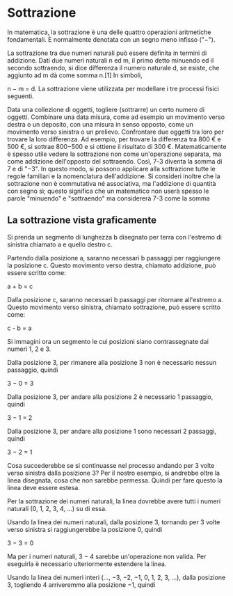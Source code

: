 # Sottrazione

In matematica, la sottrazione è una delle quattro operazioni aritmetiche fondamentali. È normalmente denotata con un segno meno infisso ("−").

La sottrazione tra due numeri naturali può essere definita in termini di addizione. Dati due numeri naturali n ed m, il primo detto minuendo ed il secondo sottraendo, si dice differenza il numero naturale d, se esiste, che aggiunto ad m dà come somma n.[1] In simboli,

n − m = d.
La sottrazione viene utilizzata per modellare i tre processi fisici seguenti.

Data una collezione di oggetti, togliere (sottrarre) un certo numero di oggetti.
Combinare una data misura, come ad esempio un movimento verso destra o un deposito, con una misura in senso opposto, come un movimento verso sinistra o un prelievo.
Confrontare due oggetti tra loro per trovare la loro differenza. Ad esempio, per trovare la differenza tra 800 € e 500 €, si sottrae 800−500 e si ottiene il risultato di 300 €.
Matematicamente è spesso utile vedere la sottrazione non come un'operazione separata, ma come addizione dell'opposto del sottraendo. Così, 7-3 diventa la somma di 7 e di "−3". In questo modo, si possono applicare alla sottrazione tutte le regole familiari e la nomenclatura dell'addizione. Si consideri inoltre che la sottrazione non è commutativa né associativa, ma l'addizione di quantità con segno sì; questo significa che un matematico non userà spesso le parole "minuendo" e "sottraendo" ma considererà 7-3 come la somma



## La sottrazione vista graficamente


Si prenda un segmento di lunghezza b disegnato per terra con l'estremo di sinistra chiamato a e quello destro c.

Partendo dalla posizione a, saranno necessari b passaggi per raggiungere la posizione c. Questo movimento verso destra, chiamato addizione, può essere scritto come:

a + b = c

Dalla posizione c, saranno necessari b passaggi per ritornare all'estremo a. Questo movimento verso sinistra, chiamato sottrazione, può essere scritto come:

c - b = a

Si immagini ora un segmento le cui posizioni siano contrassegnate dai numeri 1, 2 e 3.

Dalla posizione 3, per rimanere alla posizione 3 non è necessario nessun passaggio, quindi

3 − 0 = 3

Dalla posizione 3, per andare alla posizione 2 è necessario 1 passaggio, quindi

3 − 1 = 2

Dalla posizione 3, per andare alla posizione 1 sono necessari 2 passaggi, quindi

3 − 2 = 1

Cosa succederebbe se si continuasse nel processo andando per 3 volte verso sinistra dalla posizione 3? Per il nostro esempio, si andrebbe oltre la linea disegnata, cosa che non sarebbe permessa. Quindi per fare questo la linea deve essere estesa.

Per la sottrazione dei numeri naturali, la linea dovrebbe avere tutti i numeri naturali (0, 1, 2, 3, 4, ...) su di essa.

Usando la linea dei numeri naturali, dalla posizione 3, tornando per 3 volte verso sinistra si raggiungerebbe la posizione 0, quindi

3 − 3 = 0

Ma per i numeri naturali, 3 − 4 sarebbe un'operazione non valida. Per eseguirla è necessario ulteriormente estendere la linea.

Usando la linea dei numeri interi (…, −3, −2, −1, 0, 1, 2, 3, …), dalla posizione 3, togliendo 4 arriveremmo alla posizione −1, quindi